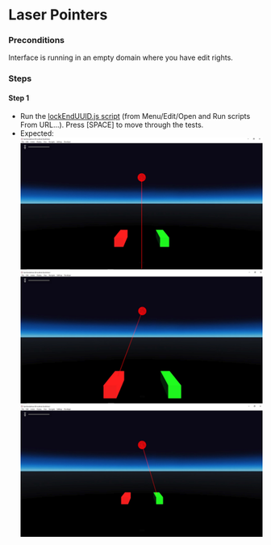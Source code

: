 # Laser Pointers

### Preconditions
Interface is running in an empty domain where you have edit rights.

### Steps

#### Step 1
- Run the [lockEndUUID.js script](./lockEndUUID.js?raw=true) (from Menu/Edit/Open and Run scripts From URL...).  Press [SPACE] to move through the tests.
- Expected:
![](./lockEndUUID1.jpg)
![](./lockEndUUID2.jpg)
![](./lockEndUUID3.jpg)